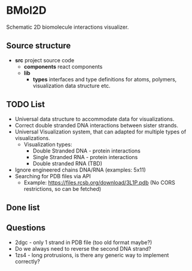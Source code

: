 # BMol2D
Schematic 2D biomolecule interactions visualizer.

## Source structure
- **src** project source code 
    - **components** react components
    - **lib**
        -  **types** interfaces and type definitions for atoms, polymers, visualization data structure etc.

## TODO List
- Universal data structure to accommodate data for visualizations.
- Correct double stranded DNA interactions between sister strands.
- Universal Visualization system, that can adapted for multiple types of visualizations.
  - Visualization types:
    - Double Stranded DNA - protein interactions
    - Single Stranded RNA - protein interactions
    - Double stranded RNA (TBD)
- Ignore engineered chains DNA/RNA (examples: 5x11)
- Searching for PDB files via API
  - Example: https://files.rcsb.org/download/3L1P.pdb (No CORS restrictions, so can be fetched)

## Done list

## Questions
- 2dgc - only 1 strand in PDB file (too old format maybe?)
- Do we always need to reverse the second DNA strand?
- 1zs4 - long protrusions, is there any generic way to implement correctly?